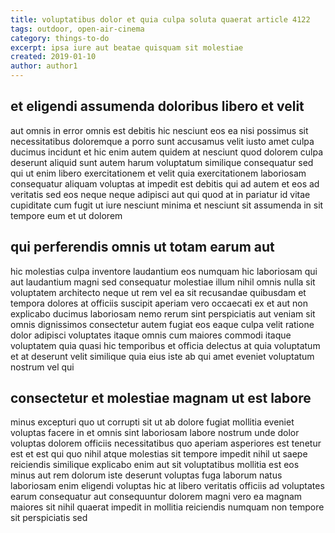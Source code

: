 ```yaml
---
title: voluptatibus dolor et quia culpa soluta quaerat article 4122
tags: outdoor, open-air-cinema
category: things-to-do
excerpt: ipsa iure aut beatae quisquam sit molestiae
created: 2019-01-10
author: author1
---
```


## et eligendi assumenda doloribus libero et velit

aut omnis in error omnis est debitis hic nesciunt eos ea nisi possimus sit necessitatibus doloremque a porro sunt accusamus velit iusto amet culpa ducimus incidunt et hic enim autem quidem at nesciunt quod dolorem culpa deserunt aliquid sunt autem harum voluptatum similique consequatur sed qui ut enim libero exercitationem et velit quia exercitationem laboriosam consequatur aliquam voluptas at impedit est debitis qui ad autem et eos ad veritatis sed eos neque neque adipisci aut qui quod at in pariatur id vitae cupiditate cum fugit ut iure nesciunt minima et nesciunt sit assumenda in sit tempore eum et ut dolorem

## qui perferendis omnis ut totam earum aut

hic molestias culpa inventore laudantium eos numquam hic laboriosam qui aut laudantium magni sed consequatur molestiae illum nihil omnis nulla sit voluptatem architecto neque ut rem vel ea sit recusandae quibusdam et tempora dolores at officiis suscipit aperiam vero occaecati ex et aut non explicabo ducimus laboriosam nemo rerum sint perspiciatis aut veniam sit omnis dignissimos consectetur autem fugiat eos eaque culpa velit ratione dolor adipisci voluptates itaque omnis cum maiores commodi itaque voluptatem quia quasi hic temporibus et officia delectus at quia voluptatum et at deserunt velit similique quia eius iste ab qui amet eveniet voluptatum nostrum vel qui

## consectetur et molestiae magnam ut est labore

minus excepturi quo ut corrupti sit ut ab dolore fugiat mollitia eveniet voluptas facere in et omnis sint laboriosam labore nostrum unde dolor voluptas dolorem officiis necessitatibus quo aperiam asperiores est tenetur est et est qui quo nihil atque molestias sit tempore impedit nihil ut saepe reiciendis similique explicabo enim aut sit voluptatibus mollitia est eos minus aut rem dolorum iste deserunt voluptas fuga laborum natus laboriosam enim eligendi voluptas hic at libero veritatis officiis ad voluptates earum consequatur aut consequuntur dolorem magni vero ea magnam maiores sit nihil quaerat impedit in mollitia reiciendis numquam non tempore sit perspiciatis sed
